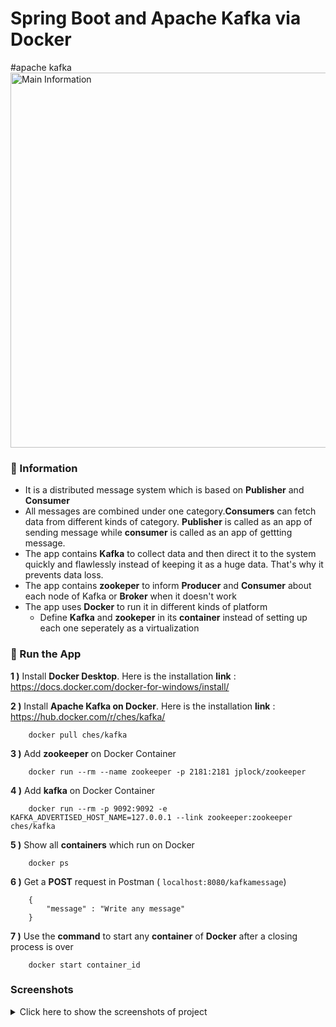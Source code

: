 # Spring Boot and Apache Kafka via Docker
#apache kafka
<img src="docker_images\10.PNG" alt="Main Information" width="800" height="600">

### 📖 Information

<ul style="list-style-type:disc">
  <li>It is a distributed message system which is based on <b>Publisher</b> and <b>Consumer</b></li>
  <li>All messages are combined under one category.<b>Consumers</b> can fetch data from different kinds of category. <b>Publisher</b> is called as an app of sending message while <b>consumer</b> is called as an app of gettting message.</li>
  <li>The app contains <b>Kafka</b> to collect data and then direct it to the system quickly and flawlessly instead of keeping it as a huge data. That's why it prevents data loss.</li>
  <li>The app contains <b>zookeper</b> to inform <b>Producer</b> and <b>Consumer</b> about each node of Kafka or <b>Broker</b> when it doesn't work</li>
  <li>The app uses <b>Docker</b> to run it in different kinds of platform
      <ul>
        <li>Define <b>Kafka</b> and <b>zookeper</b> in its <b>container</b> instead of setting up each one seperately as a virtualization </li>
      </ul>
  </li>
</ul>

### 🔨 Run the App

<b>1 )</b> Install <b>Docker Desktop</b>. Here is the installation <b>link</b> : https://docs.docker.com/docker-for-windows/install/

<b>2 )</b> Install <b>Apache Kafka on Docker</b>. Here is the installation <b>link</b> : https://hub.docker.com/r/ches/kafka/
```
    docker pull ches/kafka
```

<b>3 )</b> Add <b>zookeeper</b> on Docker Container
```
    docker run --rm --name zookeeper -p 2181:2181 jplock/zookeeper 
```
<b>4 )</b> Add <b>kafka</b> on Docker Container
```
    docker run --rm -p 9092:9092 -e KAFKA_ADVERTISED_HOST_NAME=127.0.0.1 --link zookeeper:zookeeper ches/kafka
```
<b>5 )</b> Show all <b>containers</b> which run on Docker
```
    docker ps 
```

<b>6 )</b> Get a <b>POST</b> request in Postman ( ```localhost:8080/kafkamessage```)
```
    {
        "message" : "Write any message"
    }
```

<b>7 )</b> Use the <b>command</b> to start any <b>container</b> of <b>Docker</b> after a closing process is over 
```
    docker start container_id
```

### Screenshots

<details>
<summary>Click here to show the screenshots of project</summary>
    <p> Figure 1 </p>
    <img src ="docker_images\0.PNG">
    <p> Figure 2 </p>
    <img src ="docker_images\1.PNG">
    <p> Figure 3 </p>
    <img src ="docker_images\2.PNG">
    <p> Figure 4 </p>
    <img src ="docker_images\3.PNG">
    <p> Figure 5 </p>
    <img src ="docker_images\4.PNG">
    <p> Figure 6 </p>
    <img src ="docker_images\5.PNG">
    <p> Figure 7 </p>
    <img src ="docker_images\6.PNG">
    <p> Figure 8 </p>
    <img src ="docker_images\7.PNG">
    <p> Figure 9 </p>
    <img src ="docker_images\8.PNG">
    <p> Figure 10 </p>
    <img src ="docker_images\9.PNG">
</details>
